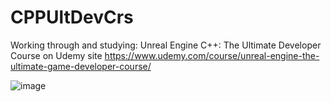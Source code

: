 # CPPUltDevCrs

Working through and studying: 
Unreal Engine C++: The Ultimate Developer Course 
on Udemy site
https://www.udemy.com/course/unreal-engine-the-ultimate-game-developer-course/

![image](https://user-images.githubusercontent.com/3318539/171127903-101e2c79-6708-498c-a1ba-41f95fef2f02.png)

